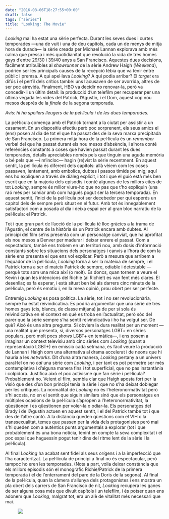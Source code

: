 ```yaml
---
date: "2016-08-06T18:27:55+00:00"
draft: false
tags: ["sèries"]
title: "Looking: The Movie"
---
```

*Looking* mai ha estat una s&egrave;rie perfecta. Durant les seves dues i curtes temporades &mdash;una de vuit i una de deu cap&iacute;tols, cada un de menys de mitja hora de durada&mdash; la s&egrave;rie creada per Michael Lannan explorava amb m&eacute;s calma que pressa i m&eacute;s quotidianitat que revoluci&oacute; la vida de tres homes gays d&rsquo;entre 29/30 i 39/40 anys a San Francisco. Aquestes dues decisions, f&agrave;cilment atribu&iuml;bles al *showrunner* de la s&egrave;rie Andrew Haigh (*Weekend*), podrien ser les principals causes de la recepci&oacute; t&egrave;bia que va tenir entre p&uacute;blic i premsa. A qui apel&middot;lava *Looking*? A qui podia arribar? El *target* era dif&uacute;s i el perfil dels cr&iacute;tics tamb&eacute;: uns l&rsquo;acusaven de ser avorrida, altres de ser poc atrevida. Finalment, HBO va decidir no renovar-la, per&ograve; va concedir-li un &uacute;ltim detall: la producci&oacute; d&rsquo;un telefilm per recuperar per una &uacute;ltima vegada les vides del Patrick, l&rsquo;Agust&iacute;n, i el Dom, aquest cop nou mesos despr&eacute;s de la *finale* de la segona temporada.

<!-- more -->

*Av&iacute;s: hi ha spoilers lleugers de la pel&middot;l&iacute;cula i de les dues temporades.*

La pel&middot;l&iacute;cula comen&ccedil;a amb el Patrick tornant a la ciutat per assistir a un casament. En un dispositiu efectiu per&ograve; poc sorprenent, els seus amics el (ens) posen al dia de tot el que ha passat des de la seva marxa precipitada de San Francisco. La primera mitja hora de la pel&middot;l&iacute;cula &eacute;s un *remember* verbal del que ha passat durant els nou mesos d&rsquo;abs&egrave;ncia, i alhora cont&eacute; refer&egrave;ncies constants a coses que havien passat durant les dues temporades, detalls apreciables nom&eacute;s pels que tinguin una aguda mem&ograve;ria o b&eacute; pels que &mdash;i m&rsquo;incloc&mdash; hagin (re)vist la s&egrave;rie recentment. En aquest sentit, la pel&middot;l&iacute;cula &eacute;s diferent dels cap&iacute;tols: all&agrave; v&egrave;iem com les coses passaven, lentament, amb embolics, dubtes i passos t&iacute;mids pel mig; aqu&iacute; ens ho expliquen a trav&eacute;s de di&agrave;leg expl&iacute;cit, i tot i que el gui&oacute; est&agrave; m&eacute;s ben escrit que en la majoria dels episodis i cont&eacute; algunes de les millors cites de tot *Looking*, sempre &eacute;s millor viure-ho que no pas que t&rsquo;ho expliquin (una ra&oacute; m&eacute;s per somiar amb com hagu&eacute;s pogut ser la tercera temporada). En aquest sentit, l&rsquo;inici de la pel&middot;l&iacute;cula pot ser decebedor per qui esper&eacute;s un cap&iacute;tol dels de sempre per&ograve; situat en el futur. Amb tot &eacute;s innegablement satisfactori com a posada al dia i deixa espai per al gran bloc narratiu de la pel&middot;l&iacute;cula: el Patrick.

Tot i que gran part de l&rsquo;acci&oacute; de la pel&middot;l&iacute;cula t&eacute; lloc gr&agrave;cies a la trama de l&rsquo;Agust&iacute;n, el centre de la hist&ograve;ria &eacute;s un Patrick encara amb dubtes. Al principi del film se&rsquo;ns presenta com un personatge canviat, que ha aprofitat els nou mesos a Denver per madurar i deixar enrere el passat. Com a espectadors, tamb&eacute; ens trobem en un territori nou, amb dosis d&rsquo;informaci&oacute; constants sobre les situacions dels personatges i canvis a l&rsquo;hora de com la s&egrave;rie ens presenta el que ens vol explicar. Per&ograve; a mesura que arribem a l&rsquo;equador de la pel&middot;l&iacute;cula, *Looking* torna a ser la mateixa de sempre, i el Patrick torna a ser el mateix Patrick de sempre, odiable i detestable &mdash;perqu&egrave; tots som una mica aix&iacute; (o molt). &Eacute;s doncs, quan tornem a veure el Kevin i quan les intencions del Richie (ai Richie!) es van fent m&eacute;s clares. El desenlla&ccedil; es fa esperar, i est&agrave; situat ben b&eacute; als darrers cinc minuts de la pel&middot;l&iacute;cula, per&ograve; &eacute;s emotiu i, en la meva opini&oacute;, prou obert per ser perfecte.

Entremig *Looking* es posa pol&iacute;tica. La s&egrave;rie, tot i no ser revolucion&agrave;ria, sempre ha estat reivindicativa. Es podria argumentar que una s&egrave;rie de tres homes gays (cis, blancs, de classe mitjana) ja de per si sola &eacute;s reivindicativa en el context en qu&egrave; es troba en l&rsquo;actualitat, per&ograve; s&oacute;c del parer que la s&egrave;rie sempre s&rsquo;ha sentit reivindicativa i ho ha volgut ser. De qu&egrave;? Aix&ograve; &eacute;s una altra pregunta. Si obviem la dura realitat per un moment &mdash;una realitat que presenta, s&iacute;, diversos personatges LGBT+ en s&egrave;ries populars, per&ograve; molt pocs *shows* LGBT+ en tem&agrave;tica&mdash;, i ens posem a imaginar un context televisiu amb cinc s&egrave;ries com *Looking* (quant a representaci&oacute; LGBT+) en emissi&oacute; cada setmana, &eacute;s f&agrave;cil veure la producci&oacute; de Lannan i Haigh com una alternativa al drama accelerat i de neons que hi hauria a les *networks*. Dit d&rsquo;una altra manera, *Looking* pertany a un univers paral&middot;lel on no *cal* una s&egrave;rie com *Looking*, i per tant es pot permetre ser m&eacute;s contemplativa i d&rsquo;alguna manera fins i tot superficial, que no pas instant&agrave;nia i colpidora. Justifica aix&ograve; el poc activisme que fan s&egrave;rie i pel&middot;l&iacute;cula? Probablement no. Veient el film, sembla clar que Haigh aposta fort per la visi&oacute; que des d&rsquo;un bon principi tenia la s&egrave;rie i que no s&rsquo;ha deixat doblegar per les cr&iacute;tiques. La normalitat de *Looking* no &eacute;s l&rsquo;heteronormativitat per&ograve; s&rsquo;hi acosta, no en el sentit que siguin similars sin&oacute; que els personatges en m&uacute;ltiples ocasions de la pel&middot;l&iacute;cula s&rsquo;apropen a l&rsquo;heteronormativitat, la q&uuml;estionen i es q&uuml;estionen per voler-la o odiar-la. Els personatges del Brady i de l&rsquo;Agust&iacute;n actuen en aquest sentit, i el del Patrick tamb&eacute; tot i que des de l&rsquo;altre cant&oacute;. A la dist&agrave;ncia queden q&uuml;estions com el VIH o la transsexualitat, temes que passen per la vida dels protagonistes per&ograve; mai s&rsquo;hi queden com a aut&egrave;ntics punts argumentals a explorar (tot i que probablement &eacute;s una bona not&iacute;cia, tenint en compte la seva complexitat i el poc espai que haguessin pogut tenir dins del ritme lent de la s&egrave;rie i la pel&middot;l&iacute;cula).

Al final *Looking* ha acabat sent fidel als seus or&iacute;gens i a la imperfecci&oacute; que l&rsquo;ha caracteritzat. La pel&middot;l&iacute;cula de principi a final no &eacute;s espectacular, per&ograve; tampoc ho eren les temporades. (Nota a part, volia deixar const&agrave;ncia que els millors episodis s&oacute;n el monogr&agrave;fic Richie/Patrick de la primera temporada i el de l&rsquo;enterrament del pare de la Doris de la segona). Al final de la pel&middot;l&iacute;cula, quan la c&agrave;mera s&rsquo;allunya dels protagonistes i ens mostra un pla obert dels carrers de San Francisco de nit, *Looking* recupera les ganes de ser alguna cosa m&eacute;s que divuit cap&iacute;tols i un telefilm, i &eacute;s potser quan ens adonem que *Looking*, malgrat tot, era un al&egrave; de vitalitat m&eacute;s necessari que mai.

<figure class="tmblr-full" data-orig-height="548" data-orig-width="1200" data-orig-src="https://67.media.tumblr.com/36ff1d3393c49a0378452e1c66a45651/tumblr_ocxn0aEmlP1u00ofno4_1280.png"><img id="splashFade" src="https://78.media.tumblr.com/62e5560b18b672a466bcfa93f86b8ab9/tumblr_inline_p7ycctsTnr1rf46cf_540.png" data-orig-height="548" data-orig-width="1200" data-orig-src="https://67.media.tumblr.com/36ff1d3393c49a0378452e1c66a45651/tumblr_ocxn0aEmlP1u00ofno4_1280.png"></figure>